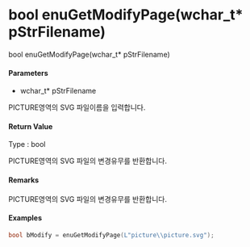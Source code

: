 # bool enuGetModifyPage\(wchar\_t\* pStrFilename\)

bool enuGetModifyPage\(wchar\_t\* pStrFilename\)

#### Parameters

* wchar\_t\* pStrFilename

PICTURE영역의 SVG 파일이름을 입력합니다.

#### Return Value

Type : bool

PICTURE영역의 SVG 파일의 변경유무를 반환합니다.

#### Remarks

PICTURE영역의 SVG 파일의 변경유무를 반환합니다.

#### Examples

```cpp
bool bModify = enuGetModifyPage(L"picture\\picture.svg");
```



